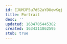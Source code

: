 ```yaml
---
id: EJUMJP5u7dS2aYDUewKqj
title: Portrait
desc: ''
updated: 1634705445382
created: 1634311862595
stub: true
---
```


